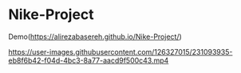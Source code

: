 # Nike-Project
Demo(https://alirezabasereh.github.io/Nike-Project/)

https://user-images.githubusercontent.com/126327015/231093935-eb8f6b42-f04d-4bc3-8a77-aacd9f500c43.mp4

